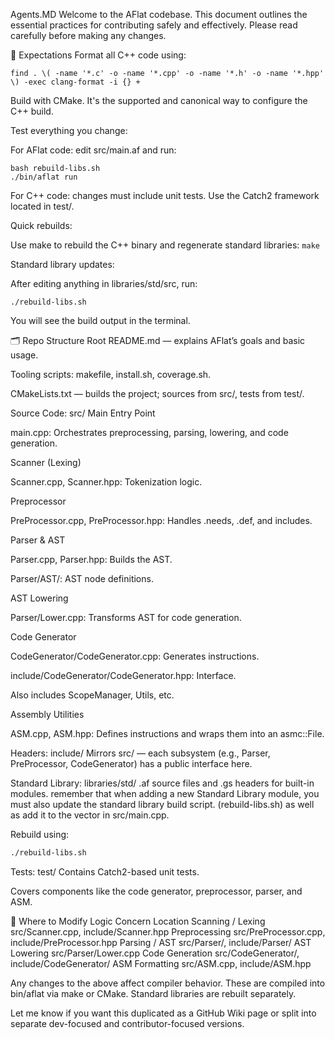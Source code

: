 Agents.MD
Welcome to the AFlat codebase. This document outlines the essential practices for contributing safely and effectively. Please read carefully before making any changes.

🚧 Expectations
Format all C++ code using:
```
find . \( -name '*.c' -o -name '*.cpp' -o -name '*.h' -o -name '*.hpp' \) -exec clang-format -i {} +
```
Build with CMake. It's the supported and canonical way to configure the C++ build.

Test everything you change:

For AFlat code: edit src/main.af and run:

```
bash rebuild-libs.sh
./bin/aflat run
```

For C++ code: changes must include unit tests. Use the Catch2 framework located in test/.

Quick rebuilds:

Use make to rebuild the C++ binary and regenerate standard libraries:
`make`

Standard library updates:

After editing anything in libraries/std/src, run:

`./rebuild-libs.sh`

You will see the build output in the terminal.

🗂️ Repo Structure
Root
README.md — explains AFlat’s goals and basic usage.

Tooling scripts: makefile, install.sh, coverage.sh.

CMakeLists.txt — builds the project; sources from src/, tests from test/.

Source Code: src/
Main Entry Point

main.cpp: Orchestrates preprocessing, parsing, lowering, and code generation.

Scanner (Lexing)

Scanner.cpp, Scanner.hpp: Tokenization logic.

Preprocessor

PreProcessor.cpp, PreProcessor.hpp: Handles .needs, .def, and includes.

Parser & AST

Parser.cpp, Parser.hpp: Builds the AST.

Parser/AST/: AST node definitions.

AST Lowering

Parser/Lower.cpp: Transforms AST for code generation.

Code Generator

CodeGenerator/CodeGenerator.cpp: Generates instructions.

include/CodeGenerator/CodeGenerator.hpp: Interface.

Also includes ScopeManager, Utils, etc.

Assembly Utilities

ASM.cpp, ASM.hpp: Defines instructions and wraps them into an asmc::File.

Headers: include/
Mirrors src/ — each subsystem (e.g., Parser, PreProcessor, CodeGenerator) has a public interface here.

Standard Library: libraries/std/
.af source files and .gs headers for built-in modules.
remember that when adding a new Standard Library module, you must also update the standard library build script. (rebuild-libs.sh)
as well as add it to the vector in src/main.cpp.

Rebuild using:
```bash
./rebuild-libs.sh
```

Tests: test/
Contains Catch2-based unit tests.

Covers components like the code generator, preprocessor, parser, and ASM.

🧭 Where to Modify Logic
Concern	Location
Scanning / Lexing	src/Scanner.cpp, include/Scanner.hpp
Preprocessing	src/PreProcessor.cpp, include/PreProcessor.hpp
Parsing / AST	src/Parser/, include/Parser/
AST Lowering	src/Parser/Lower.cpp
Code Generation	src/CodeGenerator/, include/CodeGenerator/
ASM Formatting	src/ASM.cpp, include/ASM.hpp

Any changes to the above affect compiler behavior. These are compiled into bin/aflat via make or CMake. Standard libraries are rebuilt separately.

Let me know if you want this duplicated as a GitHub Wiki page or split into separate dev-focused and contributor-focused versions.
